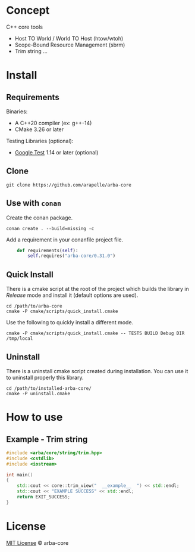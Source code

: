 # Concept #

C++ core tools
- Host TO World / World TO Host (htow/wtoh)
- Scope-Bound Resource Management (sbrm)
- Trim string
...

# Install #
## Requirements ##

Binaries:

- A C++20 compiler (ex: g++-14)
- CMake 3.26 or later

Testing Libraries (optional):

- [Google Test](https://github.com/google/googletest) 1.14 or later (optional)

## Clone

```
git clone https://github.com/arapelle/arba-core
```

## Use with `conan`

Create the conan package.
```
conan create . --build=missing -c
```
Add a requirement in your conanfile project file.
```python
    def requirements(self):
        self.requires("arba-core/0.31.0")
```

## Quick Install ##
There is a cmake script at the root of the project which builds the library in *Release* mode and install it (default options are used).
```
cd /path/to/arba-core
cmake -P cmake/scripts/quick_install.cmake
```
Use the following to quickly install a different mode.
```
cmake -P cmake/scripts/quick_install.cmake -- TESTS BUILD Debug DIR /tmp/local
```

## Uninstall ##
There is a uninstall cmake script created during installation. You can use it to uninstall properly this library.
```
cd /path/to/installed-arba-core/
cmake -P uninstall.cmake
```

# How to use
## Example - Trim string
```c++
#include <arba/core/string/trim.hpp>
#include <cstdlib>
#include <iostream>

int main()
{
    std::cout << core::trim_view("  __example__  ") << std::endl;
    std::cout << "EXAMPLE SUCCESS" << std::endl;
    return EXIT_SUCCESS;
}
```

# License

[MIT License](./LICENSE.md) © arba-core
